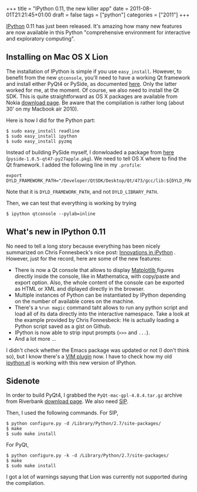 +++
title = "IPython 0.11, the new killer app"
date = 2011-08-01T21:21:45+01:00
draft = false
tags = ["python"]
categories = ["2011"]
+++

[IPython](http://ipython.org/) 0.11 has just been released. It's amazing how many new features are now available in this Python "comprehensive environment for interactive and exploratory computing".

<!--more-->

## Installing on Mac OS X Lion

The installation of IPython is simple if you use `easy_install`. However, to benefit from the new `qtconsole`, you'll need to have a working Qt framework and install either PyQt4 or PySide, as documented [here](http://stronginference.com/weblog/2011/7/15/innovations-in-ipython.html). Only the latter worked for me, at the moment. Of course, we also need to install the Qt SDK. This is quite straightforward as OS X packages are available from Nokia [download page](http://qt.nokia.com/downloads/). Be aware that the compilation is rather long (about 30' on my Macbook air 2010).

Here is how I did for the Python part:

```
$ sudo easy_install readline
$ sudo easy_install ipython
$ sudo easy_install pyzmq
```

Instead of building PySide myself, I donwloaded a package from [here](http://pyside.markus-ullmann.de/) (`pyside-1.0.5-qt47-py27apple.pkg`). We need to tell OS X where to find the Qt framework. I added the following line in my `.profile`:

```
export DYLD_FRAMEWORK_PATH="/Developer/QtSDK/Desktop/Qt/473/gcc/lib:${DYLD_FRAMEWORK_PATH}"
```

Note that it is `DYLD_FRAMEWORK_PATH`, and not `DYLD_LIBRARY_PATH`. 

Then, we can test that everything is working by trying

```
$ ipython qtconsole --pylab=inline
```

## What's new in IPython 0.11

No need to tell a long story because everything has been nicely summarized on Chris Fonnesbeck's nice post: [Innovations in iPython](http://stronginference.com/weblog/2011/7/15/innovations-in-ipython.html) <i class="fa fa-chain-broken fa-1x"></i>. However, just for the record, here are some of the new features:

- There is now a Qt console that allows to display [Matplotlib ](http://matplotlib.sourceforge.net/) figures directly inside the console, like in Mathematica, with copy/paste and export option. Also, the whole content of the console can be exported as HTML or XML and diplayed directly in the browser.
- Multiple instances of Python can be instantiated by IPython depending on the number of available cores on the machine.
- There's a `%run magic` command taht allows to run any python script and load all of its data directly into the interactive namespace. Take a look at the example provided by Chris Fonnesbeck: He is actually loading a Python script saved as a gist on Github.
- IPython is now able to strip input prompts (`>>>` and `...`).
- And a lot more ...


I didn't check whether the Emacs package was updated or not (I don't think so), but I know there's a [VIM plugin](http://pirsquared.org/blog/2011/07/28/vim-ipython/) now. I have to check how my old [ipython.el](http://ipython.scipy.org/dist/ipython.el) <i class="fa fa-chain-broken fa-1x"></i> is working with this new version of IPython.

## Sidenote

In order to build PyQt4, I grabbed the `PyQt-mac-gpl-4.8.4.tar.gz` archive from Riverbank [download page](http://www.riverbankcomputing.co.uk/software/pyqt/download). We also need [SIP](http://www.riverbankcomputing.co.uk/software/sip/download).

Then, I used the following commands.
For SIP,

```
$ python configure.py -d /Library/Python/2.7/site-packages/
$ make 
$ sudo make install
```

For PyQt,

```
$ python configure.py -k -d /Library/Python/2.7/site-packages/
$ make 
$ sudo make install
```

I got a lot of warnings sayung that Lion was currently not supported during the compilation.
